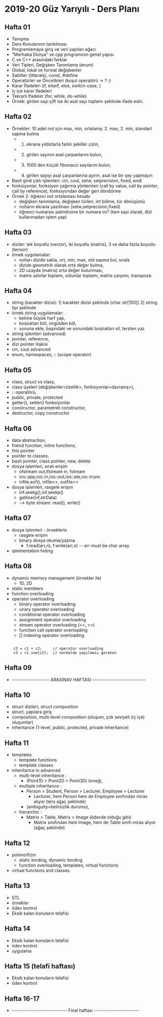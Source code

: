 # 2019-20 Güz Yarıyılı - Ders Planı

## Hafta 01
* Tanışma
* Ders Konularının tanıtılması
* Programlamaya giriş ve veri yapıları ağacı
* "Merhaba Dünya" ve cpp programının genel yapısı
* C ve C++ arasındaki farklar
* Veri Tipleri, Değişken Tanımlama (enum)
* Global, lokal ve formal değişkenler
* Sabitler (litterals), const, #define
* Operatörler ve Öncelikleri (koşul operatörü -> ? :)
* Karar İfadeleri (if, elseif, else, switch-case, )
* iç içe karar ifadeleri
* Tekrarlı İfadeler (for, while, do-while)
* Örnek: girilen sayı çift ise iki asal sayı toplamı şeklinde ifade edin.
  
## Hafta 02
* Örnekler: 10 adet not için max, min, ortalama, 2. max, 2. min, standart sapma bulma
  * 1) ekrana yıldızlarla farklı şekiller çizin, 
  * 2) girilen sayının asal çarpanlarını bulun, 
  * 3) 1000 den küçük fibonacci sayılarını bulun, 
  * 4) girilen sayıyı asal çarpanlarına ayırın, asal ise bir şey yapmayın
* Basit girdi çıktı işlemleri: cin, cout, setw, setprecision, fixed, endl
* fonksiyonlar, fonksiyon çağırma yöntemleri (call by value, call by pointer, call by reference), fonksiyondan değer geri döndürme
* Örnek 2: öğrenci not ortalaması hesabı
  * değişken tanımlama, değişken türleri, int bölme, tür dönüşümü
  * notların ekrana yazılması (setw,setprecision,fixed)
  * öğrenci numarası palindrome bir numara mı? (tam sayı olarak, dizi kullanmadan işlem yap)

## Hafta 03
* diziler: tek boyutlu (vector), iki boyutlu (matris), 3 ve daha fazla boyutlu (tensor)
* örnek uygulamalar: 
  * notları dizide sakla, ort, min, max, std sapma bul, sırala
  * dizide geometrik olarak orta değer bulma,
  * 2D uzayda (matris) orta değer bulunması,
  * matris satırlar toplamı, sütunlar toplamı, matris çarpımı, transpoze.
  
## Hafta 04
* string (karakter dizisi): 1) karakter dizisi şeklinde (char str[100]) 2) string tipi şeklinde
* örnek string uygulamalar: 
  * kelime büyük harf yap, 
  * boşluktan böl, virgülden böl, 
  * sonuna ekle, başındaki ve sonundaki boşlukları sil, tersten yaz
* string işlemleri (advanced)
* pointer, reference,
* dizi pointer ilişkisi
* cin, cout advanced
* enum, namespaces, :: (scope operator)

## Hafta 05
* class, struct vs class, 
* class üyeleri (değişkenler<özellik>, fonksiyonlar<davranış>), 
* :: operatörü, 
* public, private, protected
* getter(), setter() fonksiyonlar
* constructor, parametreli constructor, 
* destructor, copy constructor
  
## Hafta 06
* data abstraction,
* friend function, inline functions, 
* this pointer
* pointer to classes, 
* basit pointer, class pointer, new, delete
* dosya işlemleri, sıralı erişim
  * ofstream out,ifstream in, fstream
  * ios::app,ios::in,ios::out,ios::ate,ios::trunc
  * infile.eof(), infile>>, outfile<<
* dosya işlemleri, rasgele erişim
  * inf.seekg(),inf.seekp()
  * getline(inf,strData)
  * --> byte stream: read(), write()

## Hafta 07
* dosya işlemleri - örneklerle
  * rasgele erişim
  * binary dosya okuma/yazma
    * f.read(arr,n), f.write(arr,n) -- arr must be char array
* iplementation hiding

## Hafta 08
* dynamic memory management (örnekler ile)
  * 1D, 2D
* static members
* function overloading
* operator overloading
  * binary operator overloading
  * unary operator overloading
  * conditional operator overloading
  * assignment operator overloading
  * stream operator overloading (<<, >>)
  * function call operator overloading
  * [] indexing operator overloading
<code>
    c3 = c1 + c2;     // operator overloading
    c3 = c1.sum(c2);  // normalde yapılması gereken
</code>

## Hafta 09
* ------------------- ARASINAV HAFTASI ---------------------------

## Hafta 10
* struct dizileri, struct composition
* struct, yapılara giriş
* composition, multi-level composition (oluşum, çok seviyeli (iç içe) oluşumlar)
* inheritance (1-level, public, protected, private inheritance)
  
## Hafta 11
* templates
  * template functions
  * template classes
* inheritance in advanced 
  * multi-level inheritance : 
    * (Point1D > Point2D > Point3D) örneği, 
  * multiple inheritance : 
    * Person > Student, Person > Lecturer, Employee > Lecturer
      * Lecturer, hem Person hem de Employee sınıfından miras alıyor (ters ağaç şeklinde)
    * (ambiguity=belirsizlik durumu), 
  * hierarchic : 
    * Matrix > Table, Matrix > Image (ödevde olduğu gibi)
      * Matrix sınıfından hem Image, hem de Table sınıfı miras alıyor (ağaç şeklinde)

## Hafta 12
* polimorfizm
  * static binding, dynamic binding
  * function overloading, templates, virtual functions
* virtual functions and classes
  
## Hafta 13
* STL
* örnekler
* ödev kontrol
* Eksik kalan konuların telafisi
  
## Hafta 14
* Eksik kalan konuların telafisi
* ödev kontrol
* uygulama

## Hafta 15 (telafi haftası)
* Eksik kalan konuların telafisi
* ödev kontrol

## Hafta 16-17
* ---------------------------- Final haftası -----------------------
